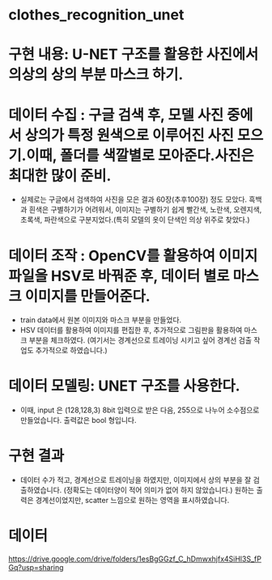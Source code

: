 # clothes_recognition_unet
# 구현 내용:  U-NET  구조를 활용한 사진에서 의상의 상의 부분 마스크 하기.

# 데이터 수집 : 구글 검색 후, 모델 사진 중에서 상의가 특정 원색으로 이루어진 사진 모으기.이때, 폴더를 색깔별로 모아준다.사진은 최대한 많이 준비.
- 실제로는 구글에서 검색하여 사진을 모은 결과 60장(추후100장) 정도 모았다. 흑백과 흰색은 구별하기가 어려워서, 
  이미지는 구별하기 쉽게 빨간색, 노란색, 오렌지색, 초록색, 파란색으로 구분지었다.(특히 모델의 옷이 단색인 의상 위주로 찾았다.)

# 데이터 조작 : OpenCV를 활용하여 이미지 파일을 HSV로 바꿔준 후, 데이터 별로 마스크 이미지를 만들어준다.      
- train data에서 원본 이미지와 마스크 부분을 만들었다.
- HSV 데이터를 활용하여 이미지를 편집한 후, 추가적으로 그림판을 활용하여 마스크 부분을 체크하였다.
 (여기서는 경계선으로 트레이닝 시키고 싶어 경계선 검출 작업도 추가적으로 하였습니다.)

# 데이터 모델링: UNET 구조를 사용한다. 
- 이때, input 은 (128,128,3) 8bit 입력으로 받은 다음, 255으로 나누어 소수점으로 만들었습니다. 출력값은 bool 형입니다.

# 구현 결과
- 데이터 수가 적고, 경계선으로 트레이닝을 하였지만, 이미지에서 상의 부분을 잘 검출하였습니다. (정확도는 데이터양이 적어 의미가 없어 하지 않았습니다.) 
  원하는 출력은 경계선이었지만, scatter 느낌으로 원하는 영역을 표시하였습니다.

# 데이터
https://drive.google.com/drive/folders/1esBgGGzf_C_hDmwxhjfx4SiHl3S_fPGq?usp=sharing
